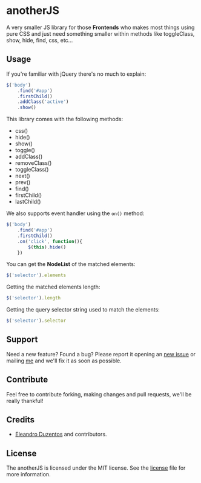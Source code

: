 # anotherJS

A very smaller JS library for those **Frontends** who makes most things using pure CSS and just need something smaller within methods like toggleClass, show, hide, find, css, etc...

## Usage

If you're familiar with jQuery there's no much to explain:

```javascript
$('body')
    .find('#app')
    .firstChild()
    .addClass('active')
    .show()
```

This library comes with the following methods:

- css()
- hide()
- show()
- toggle()
- addClass()
- removeClass()
- toggleClass()
- next()
- prev()
- find()
- firstChild()
- lastChild()

We also supports event handler using the `on()` method:

```javascript
$('body')
    .find('#app')
    .firstChild()
    .on('click', function(){
        $(this).hide()
    })
```

You can get the **NodeList** of the matched elements:

```javascript
$('selector').elements
```

Getting the matched elements length:

```javascript
$('selector').length
```

Getting the query selector string used to match the elements:

```javascript
$('selector').selector
```

## Support

Need a new feature? Found a bug? Please report it opening an [new issue](https://github.com/e200/anotherJS/issues/new) or mailing [me](mailto://eleandro@inbox.ru) and we'll fix it as soon as possible.

## Contribute

Feel free to contribute forking, making changes and pull requests, we'll be really thankful!

## Credits

- [Eleandro Duzentos](https://e200.github.io) and contributors.

## License

The anotherJS is licensed under the MIT license. See the [license](https://github.com/e200/anotherJS/blob/master/license.md) file for more information.
